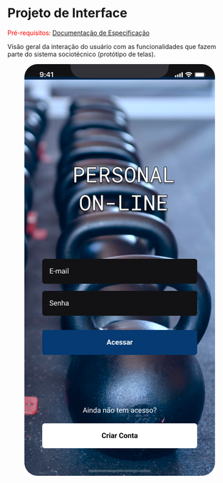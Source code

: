 
# Projeto de Interface

<span style="color:red">Pré-requisitos: <a href="2-Especificação do Projeto.md"> Documentação de Especificação</a></span>

Visão geral da interação do usuário com as funcionalidades que fazem parte do sistema sociotécnico (protótipo de telas).

<p align="center">
      
   <img src="documentos/img/Login.png">

</p>

<p align="center">
 
   <img src="">
</p>

<p align="center">
 
   <img src="">
   
</p>

<p align="center">
 
   <img src="">
   
</p>

<p align="center">
 
   <img src="">
</p>

<p align="center">
 
   <img src="">
</p>
